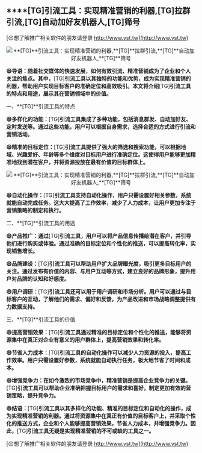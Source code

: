 ## ****[TG]**引流工具：实现精准营销的利器,**[TG]**拉群引流,**[TG]**自动加好友机器人,**[TG]**筛号**

[😍想了解推广相关软件的朋友请登录 http://www.vst.tw](http://www.vst.tw)

 <center><img src="https://vst.tw/MP4/tuiguang/png/3.png" alt="**[TG]**引流工具：实现精准营销的利器,**[TG]**拉群引流,**[TG]**自动加好友机器人,**[TG]**筛号"></center>

**😄导语：随着社交媒体的快速发展，如何有效引流、精准营销成为了企业和个人关注的焦点。其中，**[TG]**引流工具以其独特的功能和优势，成为实现精准营销的利器，帮助用户实现目标客户的准确定位和高效吸引。本文将介绍**[TG]**引流工具的特点和用途，展示其在营销领域中的价值。**

一、**[TG]**引流工具的特点

**😄多样化的功能：**[TG]**引流工具集成了多种功能，包括消息群发、自动加好友、定时发送等。通过这些功能，用户可以根据自身需求，选择合适的方式进行引流和营销活动。**

**😄精准的目标定位：**[TG]**引流工具提供了强大的筛选和搜索功能，可以根据地域、兴趣爱好、年龄等多个维度对目标用户进行准确定位。这使得用户能够更加精准地找到潜在客户，并将资源投放在最有价值的目标群体上。**

 <center><img src="https://vst.tw/MP4/tuiguang/png/8.png" alt="**[TG]**引流工具：实现精准营销的利器,**[TG]**拉群引流,**[TG]**自动加好友机器人,**[TG]**筛号"></center>

**😄自动化操作：**[TG]**引流工具支持自动化操作，用户只需设置好相关参数，系统就能自动完成任务。这大大提高了工作效率，减少了人力成本，让用户更加专注于营销策略的制定和执行。**

二、**[TG]**引流工具的用途

**😄产品推广：通过**[TG]**引流工具，用户可以将产品信息传播给潜在客户，并引导他们进行购买或体验。通过准确的目标定位和个性化的推送，可以提高转化率，实现销售增长。**

**😄品牌建设：**[TG]**引流工具可以帮助用户扩大品牌曝光度，吸引更多目标用户的关注。通过发布有价值的内容、与用户互动等方式，建立良好的品牌形象，提升用户对品牌的认知和好感度。**

**😄用户调研：**[TG]**引流工具还可以用于用户调研和市场分析。用户可以通过与目标客户的互动，了解他们的需求、偏好和反馈，为产品改进和市场战略调整提供有力数据支持。**

三、**[TG]**引流工具的价值

**😄提高营销效果：**[TG]**引流工具通过精准的目标定位和个性化的推送，能够将资源集中在真正对企业有意义的用户群体上，提高营销效果和转化率。**

**😄节省人力成本：**[TG]**引流工具的自动化操作可以减少人力资源的投入，提高工作效率。用户只需设置好参数，系统就能自动执行任务，极大地节省了时间和成本。**

**😄增强竞争力：在如今激烈的市场竞争中，精准营销是提高企业竞争力的关键。**[TG]**引流工具可以帮助企业准确把握目标用户的需求和喜好，制定更加有效的营销策略，提升竞争力。**

**😄结语：**[TG]**引流工具以其多样化的功能、精准的目标定位和自动化的操作，成为实现精准营销的利器。通过将资源集中在真正有价值的目标客户上，并采取个性化的推送方式，企业和个人能够提高营销效果，节省人力成本，并增强竞争力。因此，**[TG]**引流工具无疑是实现精准营销的不可或缺的工具之一。**

[😍想了解推广相关软件的朋友请登录 http://www.vst.tw](http://www.vst.tw)



